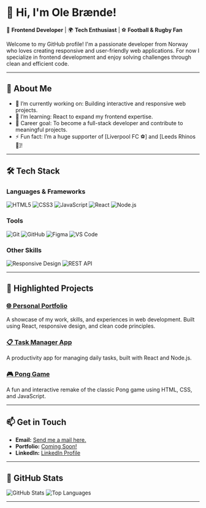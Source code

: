 # 👋 Hi, I'm Ole Brænde!

🎨 **Frontend Developer** | 🌍 **Tech Enthusiast** | ⚽ **Football & Rugby Fan**

Welcome to my GitHub profile! I'm a passionate developer from Norway who loves creating responsive and user-friendly web applications. For now I specialize in frontend development and enjoy solving challenges through clean and efficient code.

---

## 🚀 **About Me**

- 🔭 I’m currently working on: Building interactive and responsive web projects.
- 🌱 I’m learning: React to expand my frontend expertise.
- 💼 Career goal: To become a full-stack developer and contribute to meaningful projects.
- ⚡ Fun fact: I’m a huge supporter of [Liverpool FC ⚽] and [Leeds Rhinos 🏉]!

---

## 🛠️ **Tech Stack**

### **Languages & Frameworks**
![HTML5](https://img.shields.io/badge/-HTML5-E34F26?logo=html5&logoColor=white)
![CSS3](https://img.shields.io/badge/-CSS3-1572B6?logo=css3&logoColor=white)
![JavaScript](https://img.shields.io/badge/-JavaScript-F7DF1E?logo=javascript&logoColor=black)
![React](https://img.shields.io/badge/-React-61DAFB?logo=react&logoColor=black)
![Node.js](https://img.shields.io/badge/-Node.js-339933?logo=node.js&logoColor=white)

### **Tools**
![Git](https://img.shields.io/badge/-Git-F05032?logo=git&logoColor=white)
![GitHub](https://img.shields.io/badge/-GitHub-181717?logo=github&logoColor=white)
![Figma](https://img.shields.io/badge/-Figma-F24E1E?logo=figma&logoColor=white)
![VS Code](https://img.shields.io/badge/-VS%20Code-007ACC?logo=visual-studio-code&logoColor=white)

### **Other Skills**
![Responsive Design](https://img.shields.io/badge/-Responsive%20Design-000000?logo=responsive&logoColor=white)
![REST API](https://img.shields.io/badge/-REST%20API-FF6F00?logo=api&logoColor=white)

---

## 📂 **Highlighted Projects**

### [🌐 Personal Portfolio](https://github.com/Olebraende/portfolio)
A showcase of my work, skills, and experiences in web development. Built using React, responsive design, and clean code principles.

### [📋 Task Manager App](https://github.com/Olebraende/task-manager)
A productivity app for managing daily tasks, built with React and Node.js.

### [🎮 Pong Game](https://github.com/Olebraende/Pong-Game)
A fun and interactive remake of the classic Pong game using HTML, CSS, and JavaScript.

---

## 📫 **Get in Touch**

- **Email:** [Send me a mail here.](mailto:olembrande.work@gmail.com)  
- **Portfolio:** [Coming Soon!](#)  
- **LinkedIn:** [LinkedIn Profile](https://www.linkedin.com/in/olebrande/)

---

## 🌟 **GitHub Stats**

![GitHub Stats](https://github-readme-stats.vercel.app/api?username=Olebraende&show_icons=true&theme=radical)
![Top Languages](https://github-readme-stats.vercel.app/api/top-langs/?username=Olebraende&layout=compact&theme=radical)

---
